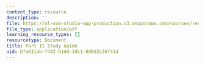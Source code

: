 ```yaml
---
content_type: resource
description: ''
file: https://ol-ocw-studio-app-production.s3.amazonaws.com/courses/res-18-006-calculus-revisited-single-variable-calculus-fall-2010/bfe611abf442b1dd1dc10d0d2c58f41d_MITRES_18_006_study_2.pdf
file_type: application/pdf
learning_resource_types: []
resourcetype: Document
title: Part II Study Guide
uid: bfe611ab-f442-b1dd-1dc1-0d0d2c58f41d
---
```

